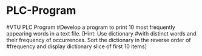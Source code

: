 # PLC-Program
#VTU PLC Program
#Develop a program to print 10 most frequently appearing words in a text file. [Hint: Use dictionary
#with distinct words and their frequency of occurrences. Sort the dictionary in the reverse order of
#frequency and display dictionary slice of first 10 items]
